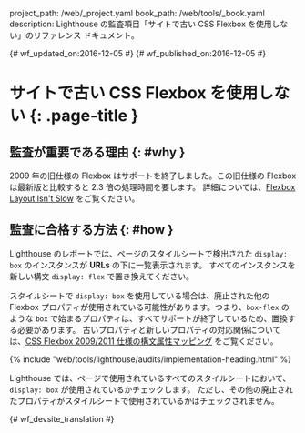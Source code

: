 project_path: /web/_project.yaml
book_path: /web/tools/_book.yaml
description: Lighthouse の監査項目「サイトで古い CSS Flexbox を使用しない」のリファレンス ドキュメント。

{# wf_updated_on:2016-12-05 #}
{# wf_published_on:2016-12-05 #}

#  サイトで古い CSS Flexbox を使用しない {: .page-title }

##  監査が重要である理由 {: #why }

2009 年の旧仕様の Flexbox はサポートを終了しました。この旧仕様の Flexbox は最新版と比較すると 2.3 倍の処理時間を要します。
詳細については、[Flexbox Layout Isn't Slow][slow] をご覧ください。


[slow]: https://developers.google.com/web/updates/2013/10/Flexbox-layout-isn-t-slow

##  監査に合格する方法 {: #how }

Lighthouse のレポートでは、ページのスタイルシートで検出された `display: box` のインスタンスが **URLs** の下に一覧表示されます。
すべてのインスタンスを新しい構文
`display: flex` で置き換えてください。

スタイルシートで `display: box` を使用している場合は、廃止された他の
Flexbox プロパティが使用されている可能性があります。つまり、`box-flex` のような `box` で始まるプロパティは、すべてサポートが終了しているため、置換する必要があります。
古いプロパティと新しいプロパティの対応関係については、[CSS Flexbox 2009/2011 仕様の構文属性マッピング][map]
をご覧ください。


[map]: https://wiki.csswg.org/spec/flexbox-2009-2011-spec-property-mapping

{% include "web/tools/lighthouse/audits/implementation-heading.html" %}

Lighthouse では、ページで使用されているすべてのスタイルシートにおいて、`display: box` が使用されているかチェックします。
ただし、その他の廃止されたプロパティがスタイルシートで使用されているかはチェックされません。



{# wf_devsite_translation #}
